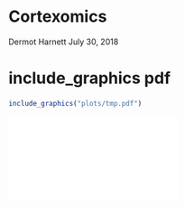 Cortexomics
================
Dermot Harnett
July 30, 2018

# include\_graphics pdf

``` r
include_graphics("plots/tmp.pdf")
```

![caption](plots/tmp.pdf)
